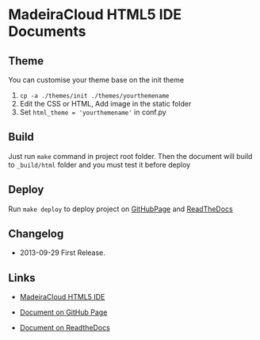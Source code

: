 MadeiraCloud HTML5 IDE Documents
========
## Theme
You can customise your theme base on the init theme

1. `cp -a ./themes/init ./themes/yourthemename`
2. Edit the CSS or HTML,  Add image in the static folder
3. Set `html_theme = 'yourthemename'` in conf.py


## Build
Just run `make` command in project root folder. Then the document will build to `_build/html` folder and you must test it before deploy


## Deploy
Run `make deploy` to deploy project on [GitHubPage](http://madeiracloud.github.io/h5-docs/) and [ReadTheDocs](http://madeiracloud-document.readthedocs.org/en/latest/)

## Changelog

- 2013-09-29 First Release.

## Links

- [MadeiraCloud HTML5 IDE](https://ide.madeiracloud.com/v2/)

- [Document on GitHub Page](http://madeiracloud.github.io/h5-docs/)

- [Document on ReadtheDocs](http://madeiracloud-document.readthedocs.org/en/latest/)
